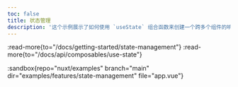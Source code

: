 ```yaml
---
toc: false
title: 状态管理
description: '这个示例展示了如何使用 `useState` 组合函数来创建一个跨多个组件的响应式且适用于SSR的共享状态。'
---
```


:read-more{to="/docs/getting-started/state-management"}
:read-more{to="/docs/api/composables/use-state"}

:sandbox{repo="nuxt/examples" branch="main" dir="examples/features/state-management" file="app.vue"}
